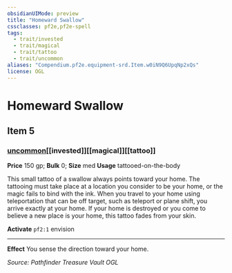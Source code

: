```yaml
---
obsidianUIMode: preview
title: "Homeward Swallow"
cssclasses: pf2e,pf2e-spell
tags:
  - trait/invested
  - trait/magical
  - trait/tattoo
  - trait/uncommon
aliases: "Compendium.pf2e.equipment-srd.Item.w0iN9Q6UpqNp2xQs"
license: OGL
---
```

# Homeward Swallow
## Item 5
### [uncommon](uncommon "Uncommon Rarity Trait")[[invested]][[magical]][[tattoo]]


**Price** 150 gp; 
**Bulk** 0; **Size** med
**Usage** tattooed-on-the-body

This small tattoo of a swallow always points toward your home. The tattooing must take place at a location you consider to be your home, or the magic fails to bind with the ink. When you travel to your home using teleportation that can be off target, such as teleport or plane shift, you arrive exactly at your home. If your home is destroyed or you come to believe a new place is your home, this tattoo fades from your skin.

**Activate** `pf2:1` envision

* * *

**Effect** You sense the direction toward your home.

*Source: Pathfinder Treasure Vault*
*OGL*
